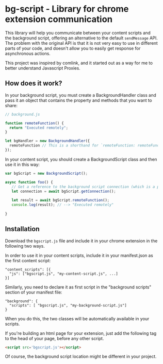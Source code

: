 # bg-script - Library for chrome extension communication
This library will help you communicate between your content scripts and the background script, offering an alternative to the default `sendMessage` API. The
problem with the original API is that it is not very easy to use in different parts of your code, and doesn't allow you to easily get response for asynchronous
actions.

This project was inspired by comlink, and it started out as a way for me to better understand Javascript Proxies.

## How does it work?

In your background script, you must create a BackgroundHandler class and pass it an object that contains the property and methods that you want to share:

```js
// background.js

function remoteFunction() {
  return "Executed remotely";
}

let bgHandler = new BackgroundHandler({
  remoteFunction // This is a shorthand for `remoteFunction: remoteFunction`
});

```

In your content script, you should create a BackgroundScript class and then use it in this way:

```js
var bgScript = new BackgroundScript();

async function foo() {
   // Get a reference to the background script connection (which is a proxy)
   let connection = await bgScript.getConnection();
   
   let result = await bgScript.remoteFunction();
   console.log(result); // --> "Executed remotely"
   
}
```

## Installation

Download the `bgscript.js` file and include it in your chrome extension in the following two ways.

In order to use it in your content scripts, include it in your manifest.json as the first content script:

```
"content_scripts": [{
  "js": ["bgscript.js", "my-content-script.js", ...]
}]
```

Similarly, you need to declare it as first script in the "background scripts" section of your manifest file:

```
"background": {
  "scripts": [ "bgscript.js", "my-background-script.js"]
}
```

When you do this, the two classes will be automatically available in your scripts.

If you're building an html page for your extension, just add the following tag to the head of your page, before any other script.
```html
<script src='bgscript.js'></script>
```

Of course, the background script location might be different in your project.